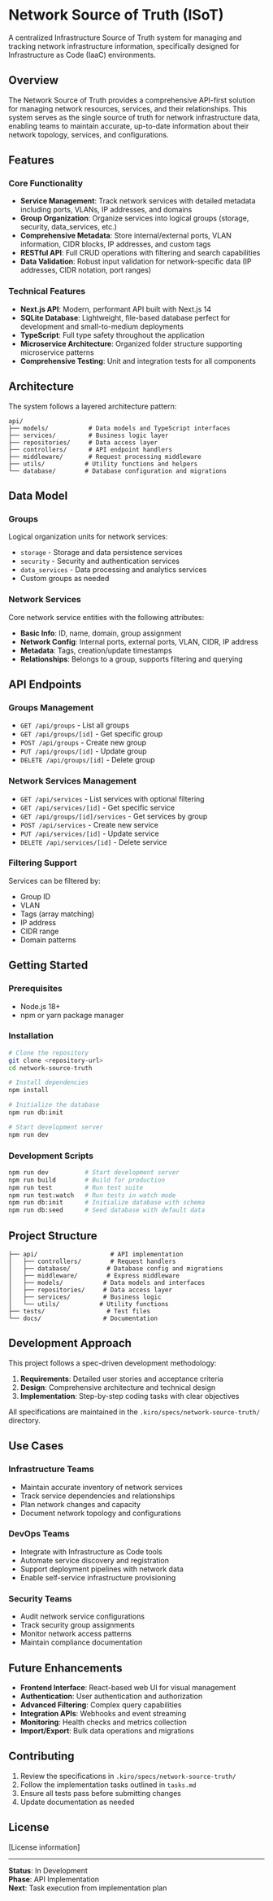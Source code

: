 # Network Source of Truth (ISoT)

A centralized Infrastructure Source of Truth system for managing and tracking network infrastructure information, specifically designed for Infrastructure as Code (IaaC) environments.

## Overview

The Network Source of Truth provides a comprehensive API-first solution for managing network resources, services, and their relationships. This system serves as the single source of truth for network infrastructure data, enabling teams to maintain accurate, up-to-date information about their network topology, services, and configurations.

## Features

### Core Functionality
- **Service Management**: Track network services with detailed metadata including ports, VLANs, IP addresses, and domains
- **Group Organization**: Organize services into logical groups (storage, security, data_services, etc.)
- **Comprehensive Metadata**: Store internal/external ports, VLAN information, CIDR blocks, IP addresses, and custom tags
- **RESTful API**: Full CRUD operations with filtering and search capabilities
- **Data Validation**: Robust input validation for network-specific data (IP addresses, CIDR notation, port ranges)

### Technical Features
- **Next.js API**: Modern, performant API built with Next.js 14
- **SQLite Database**: Lightweight, file-based database perfect for development and small-to-medium deployments
- **TypeScript**: Full type safety throughout the application
- **Microservice Architecture**: Organized folder structure supporting microservice patterns
- **Comprehensive Testing**: Unit and integration tests for all components

## Architecture

The system follows a layered architecture pattern:

```
api/
├── models/           # Data models and TypeScript interfaces
├── services/         # Business logic layer
├── repositories/     # Data access layer
├── controllers/      # API endpoint handlers
├── middleware/       # Request processing middleware
├── utils/           # Utility functions and helpers
└── database/        # Database configuration and migrations
```

## Data Model

### Groups
Logical organization units for network services:
- `storage` - Storage and data persistence services
- `security` - Security and authentication services  
- `data_services` - Data processing and analytics services
- Custom groups as needed

### Network Services
Core network service entities with the following attributes:
- **Basic Info**: ID, name, domain, group assignment
- **Network Config**: Internal ports, external ports, VLAN, CIDR, IP address
- **Metadata**: Tags, creation/update timestamps
- **Relationships**: Belongs to a group, supports filtering and querying

## API Endpoints

### Groups Management
- `GET /api/groups` - List all groups
- `GET /api/groups/[id]` - Get specific group
- `POST /api/groups` - Create new group
- `PUT /api/groups/[id]` - Update group
- `DELETE /api/groups/[id]` - Delete group

### Network Services Management
- `GET /api/services` - List services with optional filtering
- `GET /api/services/[id]` - Get specific service
- `GET /api/groups/[id]/services` - Get services by group
- `POST /api/services` - Create new service
- `PUT /api/services/[id]` - Update service
- `DELETE /api/services/[id]` - Delete service

### Filtering Support
Services can be filtered by:
- Group ID
- VLAN
- Tags (array matching)
- IP address
- CIDR range
- Domain patterns

## Getting Started

### Prerequisites
- Node.js 18+ 
- npm or yarn package manager

### Installation
```bash
# Clone the repository
git clone <repository-url>
cd network-source-truth

# Install dependencies
npm install

# Initialize the database
npm run db:init

# Start development server
npm run dev
```

### Development Scripts
```bash
npm run dev          # Start development server
npm run build        # Build for production
npm run test         # Run test suite
npm run test:watch   # Run tests in watch mode
npm run db:init      # Initialize database with schema
npm run db:seed      # Seed database with default data
```

## Project Structure

```
├── api/                    # API implementation
│   ├── controllers/        # Request handlers
│   ├── database/          # Database config and migrations
│   ├── middleware/        # Express middleware
│   ├── models/           # Data models and interfaces
│   ├── repositories/     # Data access layer
│   ├── services/         # Business logic
│   └── utils/           # Utility functions
├── tests/                 # Test files
└── docs/                 # Documentation

```

## Development Approach

This project follows a spec-driven development methodology:

1. **Requirements**: Detailed user stories and acceptance criteria
2. **Design**: Comprehensive architecture and technical design
3. **Implementation**: Step-by-step coding tasks with clear objectives

All specifications are maintained in the `.kiro/specs/network-source-truth/` directory.

## Use Cases

### Infrastructure Teams
- Maintain accurate inventory of network services
- Track service dependencies and relationships
- Plan network changes and capacity
- Document network topology and configurations

### DevOps Teams
- Integrate with Infrastructure as Code tools
- Automate service discovery and registration
- Support deployment pipelines with network data
- Enable self-service infrastructure provisioning

### Security Teams
- Audit network service configurations
- Track security group assignments
- Monitor network access patterns
- Maintain compliance documentation

## Future Enhancements

- **Frontend Interface**: React-based web UI for visual management
- **Authentication**: User authentication and authorization
- **Advanced Filtering**: Complex query capabilities
- **Integration APIs**: Webhooks and event streaming
- **Monitoring**: Health checks and metrics collection
- **Import/Export**: Bulk data operations and migrations

## Contributing

1. Review the specifications in `.kiro/specs/network-source-truth/`
2. Follow the implementation tasks outlined in `tasks.md`
3. Ensure all tests pass before submitting changes
4. Update documentation as needed

## License

[License information]

---

**Status**: In Development  
**Phase**: API Implementation  
**Next**: Task execution from implementation plan